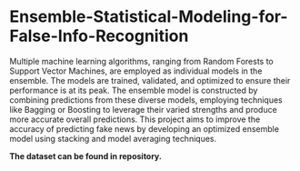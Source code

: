 # Ensemble-Statistical-Modeling-for-False-Info-Recognition

Multiple machine learning algorithms, ranging from Random Forests to Support Vector Machines, are employed as individual models in the ensemble. The models are trained, validated, and optimized to ensure their performance is at its peak. The ensemble model is constructed by combining predictions from these diverse models, employing techniques like Bagging or Boosting to leverage their varied strengths and produce more accurate overall predictions. 
This project aims to improve the accuracy of predicting fake news by developing an optimized ensemble model using stacking and model averaging techniques.

**The dataset can be found in repository.**
